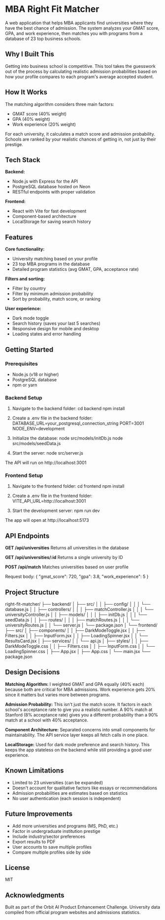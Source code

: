 # MBA Right Fit Matcher

A web application that helps MBA applicants find universities where they have the best chance of admission. The system analyzes your GMAT score, GPA, and work experience, then matches you with programs from a database of 23 top business schools.

## Why I Built This

Getting into business school is competitive. This tool takes the guesswork out of the process by calculating realistic admission probabilities based on how your profile compares to each program's average accepted student.

## How It Works

The matching algorithm considers three main factors:

- GMAT score (40% weight)
- GPA (40% weight)  
- Work experience (20% weight)

For each university, it calculates a match score and admission probability. Schools are ranked by your realistic chances of getting in, not just by their prestige.

## Tech Stack

**Backend:**
- Node.js with Express for the API
- PostgreSQL database hosted on Neon
- RESTful endpoints with proper validation

**Frontend:**
- React with Vite for fast development
- Component-based architecture
- LocalStorage for saving search history

## Features

**Core functionality:**
- University matching based on your profile
- 23 top MBA programs in the database
- Detailed program statistics (avg GMAT, GPA, acceptance rate)

**Filters and sorting:**
- Filter by country
- Filter by minimum admission probability
- Sort by probability, match score, or ranking

**User experience:**
- Dark mode toggle
- Search history (saves your last 5 searches)
- Responsive design for mobile and desktop
- Loading states and error handling

## Getting Started

### Prerequisites

- Node.js (v18 or higher)
- PostgreSQL database
- npm or yarn

### Backend Setup

1. Navigate to the backend folder:
cd backend
npm install


2. Create a .env file in the backend folder:
DATABASE_URL=your_postgresql_connection_string
PORT=3001
NODE_ENV=development



3. Initialize the database:
node src/models/initDb.js
node src/models/seedData.js



4. Start the server:
node src/server.js



The API will run on http://localhost:3001

### Frontend Setup

1. Navigate to the frontend folder:
cd frontend
npm install



2. Create a .env file in the frontend folder:
VITE_API_URL=http://localhost:3001



3. Start the development server:
npm run dev



The app will open at http://localhost:5173

## API Endpoints

**GET /api/universities**
Returns all universities in the database

**GET /api/universities/:id**
Returns a single university by ID

**POST /api/match**
Matches universities based on user profile

Request body:
{
"gmat_score": 720,
"gpa": 3.8,
"work_experience": 5
}


## Project Structure

right-fit-matcher/
├── backend/
│ ├── src/
│ │ ├── config/
│ │ │ └── database.js
│ │ ├── controllers/
│ │ │ ├── matchController.js
│ │ │ └── universityController.js
│ │ ├── models/
│ │ │ ├── initDb.js
│ │ │ └── seedData.js
│ │ ├── routes/
│ │ │ ├── matchRoutes.js
│ │ │ └── universityRoutes.js
│ │ └── server.js
│ └── package.json
│
└── frontend/
├── src/
│ ├── components/
│ │ ├── DarkModeToggle.jsx
│ │ ├── Filters.jsx
│ │ ├── InputForm.jsx
│ │ ├── LoadingSpinner.jsx
│ │ └── ResultsCard.jsx
│ ├── services/
│ │ └── api.js
│ ├── styles/
│ │ ├── DarkModeToggle.css
│ │ ├── Filters.css
│ │ ├── InputForm.css
│ │ └── LoadingSpinner.css
│ ├── App.jsx
│ ├── App.css
│ └── main.jsx
└── package.json


## Design Decisions

**Matching Algorithm:** I weighted GMAT and GPA equally (40% each) because both are critical for MBA admissions. Work experience gets 20% since it matters but varies more between programs.

**Admission Probability:** This isn't just the match score. It factors in each school's acceptance rate to give you a realistic number. A 90% match at Stanford (8% acceptance rate) gives you a different probability than a 90% match at a school with 40% acceptance.

**Component Architecture:** Separated concerns into small components for maintainability. The API service layer keeps all fetch calls in one place.

**LocalStorage:** Used for dark mode preference and search history. This keeps the app stateless on the backend while still providing a good user experience.

## Known Limitations

- Limited to 23 universities (can be expanded)
- Doesn't account for qualitative factors like essays or recommendations
- Admission probabilities are estimates based on statistics
- No user authentication (each session is independent)

## Future Improvements

- Add more universities and programs (MS, PhD, etc.)
- Factor in undergraduate institution prestige
- Include industry/sector preferences
- Export results to PDF
- User accounts to save multiple profiles
- Compare multiple profiles side by side

## License

MIT

## Acknowledgments

Built as part of the Orbit AI Product Enhancement Challenge. University data compiled from official program websites and admissions statistics.
